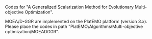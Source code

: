 Codes for "A Generalized Scalarization Method for Evolutionary Multi-objective Optimization".

MOEA/D-GGR are implemented on the PlatEMO platform (version 3.x). Please place the codes in path "PlatEMO\Algorithms\Multi-objective optimization\MOEADGGR".
